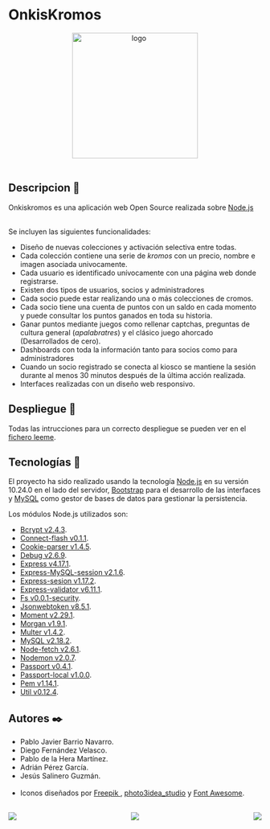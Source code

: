 # OnkisKromos

<div align='center'> 
    <img height='250' width='250' src="../public/resources/logo.png" alt="logo" />
</div><br>

## Descripcion 🤠
Onkiskromos es una aplicación web Open Source realizada sobre <a href="https://nodejs.org/es/">Node.js</a><br><br>

Se incluyen las siguientes funcionalidades:
-  Diseño de nuevas colecciones y activación selectiva entre todas.
-  Cada colección contiene una serie de _kromos_ con un precio, nombre e imagen asociada univocamente.
-  Cada usuario es identificado unívocamente con una página web donde registrarse.
-  Existen dos tipos de usuarios, socios y administradores
-  Cada socio puede estar realizando una o más colecciones de cromos.
-  Cada socio tiene una cuenta de puntos con un saldo en cada momento y puede consultar los puntos ganados en toda su historia.
-  Ganar puntos mediante juegos como rellenar captchas, preguntas de cultura general (_apalabratres_) y el clásico juego ahorcado (Desarrollados de cero).
-  Dashboards con toda la información tanto para socios como para administradores
-  Cuando un socio registrado se conecta al kiosco se mantiene la sesión durante al menos 30 minutos después de la última acción realizada.
-  Interfaces realizadas con un diseño web responsivo.

## Despliegue 🚀
Todas las intrucciones para un correcto despliegue se pueden ver en el <a href="leeme.txt">fichero leeme</a>.

## Tecnologías 🔧

El proyecto ha sido realizado usando la tecnología <a href="https://nodejs.org/es/">Node.js</a> en su versión 10.24.0 en el lado del servidor, <a href="https://getbootstrap.com">Bootstrap</a> para el desarrollo de las interfaces y <a href="https://www.mysql.com">MySQL</a> como gestor de bases de datos para gestionar la persistencia.

Los módulos Node.js utilizados son:
-  <a href="https://www.npmjs.com/package/bcrypt">Bcrypt v2.4.3</a>.
-  <a href="https://www.npmjs.com/package/connect-flash">Connect-flash v0.1.1</a>.
-  <a href="https://www.npmjs.com/package/cookie-parser">Cookie-parser v1.4.5</a>.
-  <a href="https://www.npmjs.com/package/debug">Debug v2.6.9</a>.
-  <a href="https://www.npmjs.com/package/express">Express v4.17.1</a>.
-  <a href="https://www.npmjs.com/package/express-mysql-session">Express-MySQL-session v2.1.6</a>.
-  <a href="https://www.npmjs.com/package/express-session">Express-sesion v1.17.2</a>.
-  <a href="https://www.npmjs.com/package/express-validator">Express-validator v6.11.1</a>.
-  <a href="https://www.npmjs.com/package/file-system">Fs v0.0.1-security</a>.
-  <a href="https://www.npmjs.com/package/jsonwebtoken">Jsonwebtoken v8.5.1</a>.
-  <a href="https://www.npmjs.com/package/moment">Moment v2.29.1</a>.
-  <a href="https://www.npmjs.com/package/morgan">Morgan v1.9.1</a>.
-  <a href="https://www.npmjs.com/package/multer">Multer v1.4.2</a>.
-  <a href="https://www.npmjs.com/package/mysql">MySQL v2.18.2</a>.
-  <a href="https://www.npmjs.com/package/node-fetch">Node-fetch v2.6.1</a>.
-  <a href="https://www.npmjs.com/package/nodemon">Nodemon v2.0.7</a>.
-  <a href="https://www.npmjs.com/package/passport">Passport v0.4.1</a>.
-  <a href="https://www.npmjs.com/package/passport-local">Passport-local v1.0.0</a>.
-  <a href="https://www.npmjs.com/package/pem">Pem v1.14.1</a>.
-  <a href="https://www.npmjs.com/package/util">Util v0.12.4</a>.

## Autores ✒️
-   Pablo Javier Barrio Navarro.<br>
-   Diego Fernández Velasco.<br>
-   Pablo de la Hera Martínez.<br>
-   Adrián Pérez García.<br>
-   Jesús Salinero Guzmán.<br><br>
-   Iconos diseñados por <a href="https://www.freepik.com" title="Freepik"> Freepik </a>, <a href="https://www.flaticon.com/authors/photo3idea-studio">photo3idea_studio</a> y <a href="https://fontawesome.com">Font Awesome</a>.<br>

##
<div align='center'>
  <img align='left' src='https://forthebadge.com/images/badges/gluten-free.svg'>
  <img src='https://forthebadge.com/images/badges/made-with-javascript.svg'>
  <img align='right' src='https://forthebadge.com/images/badges/cc-nc-sa.svg'>
</div>


